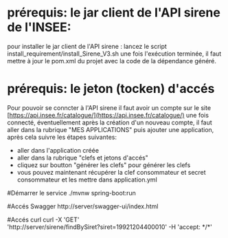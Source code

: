 # prérequis: le jar client de l'API sirene de l'INSEE:
pour installer le jar client de l'API sirene :
lancez le script  install_requirement/install_Sirene_V3.sh 
une fois l'exécution terminée, il faut mettre à jour le pom.xml du projet avec la code de la dépendance généré.

# prérequis: le jeton (tocken) d'accés
Pour pouvoir se conncter à l'API sirene il faut avoir un compte sur le site [https://api.insee.fr/catalogue/](https://api.insee.fr/catalogue/)
une fois connecté, éventuellement après la création d'un nouveau compte, il faut aller dans la rubrique "MES APPLICATIONS" puis ajouter une application, après cela suivre les étapes suivantes:
+ aller dans l'application créée
+ aller dans la rubrique "clefs et jetons d'accés" 
+ cliquez sur boutton "générer les clefs" pour générer les clefs
+ vous pouvez maintenant récupérer la clef consommateur et secret consommateur et les mettre dans application.yml  




#Démarrer le service
./mvnw spring-boot:run 


#Accés Swagger
http://server/swagger-ui/index.html

#Accés curl
curl -X 'GET' \
  'http://server/sirene/findBySiret?siret=19921204400010'   -H 'accept: \*/\*'
